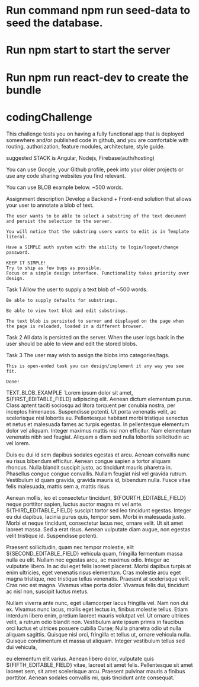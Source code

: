 # Run command npm run seed-data to seed the database.
# Run npm start to start the server
# Run npm run react-dev to create the bundle

# codingChallenge

This challenge tests you on having a fully functional app that is deployed somewhere and/or published code in github, and you are comfortable with routing, authorization, feature modules, architecture, style guide.

suggested STACK is Angular, Nodejs, Firebase(auth/hosting)

You can use Google, your Github profile, peek into your older projects or use any code sharing websites you find relevant.

You can use BLOB example below. ~500 words.

Assignment description
     Develop a Backend + Front-end solution that allows your user to annotate a blob of text.  
     
    The user wants to be able to select a substring of the text document and persist the selection to the server.
    
    You will notice that the substring users wants to edit is in Template literal.
    
    Have a SIMPLE auth system with the ability to login/logout/change password.

    KEEP IT SIMPLE!
    Try to ship as few bugs as possible.
    Focus on a simple design interface. Functionality takes priority over design.

Task 1
    Allow the user to supply a text blob of ~500 words.

    Be able to supply defaults for substrings.

    Be able to view text blob and edit substrings.

    The text blob is persisted to server and displayed on the page when the page is reloaded, loaded in a different browser.

 Task 2
    All data is persisted on the server. When the user logs back in the user should be able to view and edit the stored blobs.

Task 3
    The user may wish to assign the blobs into categories/tags.

    This is open-ended task you can design/implement it any way you see fit.
    
    Done!


TEXT_BLOB_EXAMPLE
`Lorem ipsum dolor sit amet, ${FIRST_EDITABLE_FIELD} adipiscing elit. Aenean dictum elementum purus. Class aptent taciti sociosqu ad litora torquent per conubia nostra, per inceptos himenaeos. Suspendisse potenti. Ut porta venenatis velit, ac scelerisque nisi lobortis eu. Pellentesque habitant morbi tristique senectus et netus et malesuada fames ac turpis egestas. In pellentesque elementum dolor vel aliquam. Integer maximus mattis nisi non efficitur. Nam elementum venenatis nibh sed feugiat. Aliquam a diam sed nulla lobortis sollicitudin ac vel lorem.

Duis eu dui id sem dapibus sodales egestas et arcu. Aenean convallis nunc eu risus bibendum efficitur. Aenean congue sapien a tortor aliquam rhoncus. Nulla blandit suscipit justo, ac tincidunt mauris pharetra in. Phasellus congue congue convallis. Nullam feugiat nisl vel gravida rutrum. Vestibulum id quam gravida, gravida mauris id, bibendum nulla. Fusce vitae felis malesuada, mattis sem a, mattis risus.

Aenean mollis, leo et consectetur tincidunt, ${FOURTH_EDITABLE_FIELD} neque porttitor sapien, luctus auctor magna mi vel ante. ${THIRD_EDITABLE_FIELD} suscipit tortor sed leo tincidunt egestas. Integer eu dui dapibus, lacinia purus quis, tempor sem. Morbi in malesuada justo. Morbi et neque tincidunt, consectetur lacus nec, ornare velit. Ut sit amet laoreet massa. Sed a erat risus. Aenean vulputate diam augue, non egestas velit tristique id. Suspendisse potenti.

Praesent sollicitudin, quam nec tempor molestie, elit ${SECOND_EDITABLE_FIELD} vehicula quam, fringilla fermentum massa nulla eu elit. Nullam nec egestas arcu, ac maximus odio. Integer ac vulputate libero. In ac dui eget felis laoreet placerat. Morbi dapibus turpis at enim ultricies, eget venenatis risus elementum. Cras molestie arcu eget magna tristique, nec tristique tellus venenatis. Praesent at scelerisque velit. Cras nec est magna. Vivamus vitae porta dolor. Vivamus felis dui, tincidunt ac nisl non, suscipit luctus metus.

Nullam viverra ante nunc, eget ullamcorper lacus fringilla vel. Nam non dui ex. Vivamus nunc lacus, mollis eget lectus in, finibus molestie tellus. Etiam interdum libero enim, pretium laoreet mauris volutpat vel. Ut ornare ultrices velit, a rutrum odio blandit non. Vestibulum ante ipsum primis in faucibus orci luctus et ultrices posuere cubilia Curae; Nulla pharetra odio ut nulla aliquam sagittis. Quisque nisl orci, fringilla et tellus ut, ornare vehicula nulla. Quisque condimentum et massa ut aliquam. Integer vestibulum tellus sed dui vehicula, 

eu elementum elit varius. Aenean libero dolor, vulputate quis ${FIFTH_EDITABLE_FIELD} vitae, laoreet sit amet felis. Pellentesque sit amet laoreet sem, sit amet scelerisque arcu. Praesent pulvinar mauris a finibus porttitor. Aenean sodales convallis mi, quis tincidunt ante consequat.`
